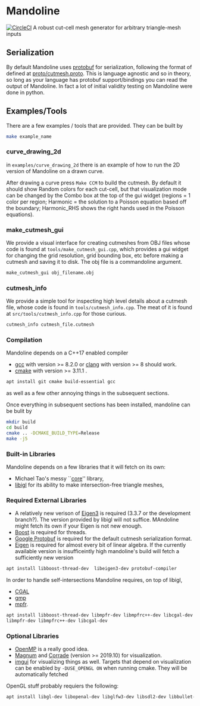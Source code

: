 # Mandoline
[![CircleCI](https://circleci.com/gh/mtao/mandoline/tree/master.svg?style=svg)](https://circleci.com/gh/mtao/mandoline/tree/master)
A robust cut-cell mesh generator for arbitrary triangle-mesh inputs


## Serialization
By default Mandoline uses [protobuf](https://developers.google.com/protocol-buffers/) for serialization, following the format of defined at [proto/cutmesh.proto](https://github.com/mtao/mandoline/blob/master/proto/cutmesh.proto). This is language agnostic and so in theory, so long as your language has protobuf support/bindings you can read the output of Mandoline. In fact a lot of initial validity testing on Mandoline were done in python.

## Examples/Tools
There are a few examples / tools that are provided.
They can be built by 
```bash
make example_name
```

### curve_drawing_2d
in ```examples/curve_drawing_2d``` there is an example of how to run the 2D version of Mandoline on a drawn curve.

After drawing a curve press `Make CCM` to build the cutmesh. By default it should show Random colors for each cut-cell, but that visualization mode can be changed by the Combo box at the top of the gui widget (regions = 1 color per region; Harmonic = the solution to a Poisson equation based off the boundary; Harmonic_RHS shows the right hands used in the Poisson equations).


### make_cutmesh_gui
We provide a visual interface for creating cutmeshes from OBJ files whose code is found at  ```tools/make_cutmesh_gui.cpp```, which provides a gui widget for changing the grid resolution, grid bounding box, etc before making a cutmesh and saving it to disk. The obj file is a commandoline argument.
```bash
make_cutmesh_gui obj_filename.obj
```
### cutmesh_info
We provide a simple tool for inspecting high level details about a cutmesh file, whose code is found in ```tools/cutmesh_info.cpp```. The meat of it is found at ```src/tools/cutmesh_info.cpp``` for those curious.
```bash
cutmesh_info cutmesh_file.cutmesh
```


### Compilation
Mandoline depends on a C++17 enabled compiler
- [gcc](https://gcc.gnu.org) with version >= 8.2.0 or [clang](https://clang.llvm.org) with version >= 8 should work.
- [cmake](https://cmake.org) with version >= 3.11.1 .
```bash
apt install git cmake build-essential gcc
```

as well as a few other annoying things in the subsequent sections.

Once everything in subsequent sections has been installed, mandoline can be bulit by

```bash
mkdir build
cd build
cmake .. -DCMAKE_BUILD_TYPE=Release
make -j5
```

### Built-in Libraries
Mandoline depends on a few libraries that it will fetch on its own:
- Michael Tao's messy ``[core](https://github.com/mtao/core)'' library,
- [libigl](https://github.com/libigl/libigl) for its ability to make intersection-free triangle meshes,


### Required External Libraries
- A relatively new verison of [Eigen3](https://eigen.tuxfamily.org) is required (3.3.7 or the development branch?). The version provided by libigl will not suffice. MAndoline might fetch its own if your Eigen is not new enough.
- [Boost](https://boost.org) is required for threads.
- [Google Protobuf](https://developers.google.com/protocol-buffers/) is required for the default cutmesh serialization format.
- [Eigen](https://eigen.tuxfamily.org) is required for almost every bit of linear algebra. If the currently available version is insufficeintly high mandoline's build will fetch a sufficiently new version

```bash
apt install libboost-thread-dev  libeigen3-dev protobuf-compiler 
```



In order to handle self-intersections Mandoline requires, on top of libigl,
- [CGAL](https://www.cgal.org)
- [gmp](https://gmplib.org)
- [mpfr](https://www.mpfr.org).

```bash
apt install libboost-thread-dev libmpfr-dev libmpfrc++-dev libcgal-dev 
libmpfr-dev libmpfrc++-dev libcgal-dev
```

### Optional Libraries
- [OpenMP](https://www.openmp.org) is a really good idea.
- [Magnum](https://github.com/mosra/magnum) and [Corrade](https://github.com/mosra/corrade) (version >= 2019.10) for visualization.
- [imgui](https://github.com/ocornut/imgui) for visualizing things as well.
Targets that depend on visualization can be enabled by ```-DUSE_OPENGL ON``` when running cmake. They will be automatically fetched

OpenGL stuff probably requiers the following:
```bash
apt install libgl-dev libopenal-dev libglfw3-dev libsdl2-dev libbullet-dev libglm-dev
```


